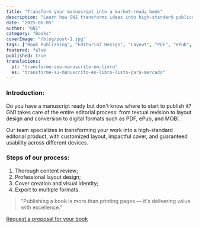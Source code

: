 ```yaml
---
title: "Transform your manuscript into a market-ready book"
description: "Learn how GN1 transforms ideas into high-standard publications with complete editorial process."
date: "2025-06-05"
author: "GN1"
category: "Books"
coverImage: "/blog/post-1.jpg"
tags: ["Book Publishing", "Editorial Design", "Layout", "PDF", "ePub", "MOBI"]
featured: false
published: true
translations:
  pt: "transforme-seu-manuscrito-em-livro"
  es: "transforme-su-manuscrito-en-libro-listo-para-mercado"
---
```


### Introduction:
Do you have a manuscript ready but don't know where to start to publish it? GN1 takes care of the entire editorial process: from textual revision to layout design and conversion to digital formats such as PDF, ePub, and MOBI.

Our team specializes in transforming your work into a high-standard editorial product, with customized layout, impactful cover, and guaranteed usability across different devices.

### Steps of our process:
1. Thorough content review;
2. Professional layout design;
3. Cover creation and visual identity;
4. Export to multiple formats.

> "Publishing a book is more than printing pages — it's delivering value with excellence."

[Request a proposal for your book](http://gn1world.com/pt/services/books/)